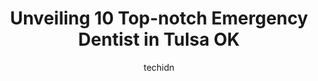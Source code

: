 ---
layout: ampstory
image: https://i0.wp.com/www.depkes.org/wp-content/uploads/2023/06/emergency-dentist-0-in-tulsa-ok-1685795338.jpeg?resize=640,853
author: techidn
featured: false
description: Discover the impressive array of Emergency Dentist options in Tulsa OK, where you can find 10 of the largest Emergency Dentist establishments in the area. From renowned classics to hidden ge
title: Unveiling 10 Top-notch Emergency Dentist in Tulsa OK
cover:
   title: Unveiling 10 Top-notch Emergency Dentist in Tulsa OK
   subtitle: Rickpate
   background: https://www.depkes.org/wp-content/uploads/2023/06/emergency-dentist-0-in-tulsa-ok-1685795338.jpeg

pages: 
 - layout: thirds
   top: <h1>#1 Tulsa Hills Dental Care</h1>
   bottom: "<p>This office is superb. The staff is very helpful and informative.  The office space is clean, well organized and relaxing. They were able to fit me in last minute to hand</p>"
   background: https://www.depkes.org/wp-content/uploads/2023/06/emergency-dentist-1-in-tulsa-ok-1685795339.jpeg
   backgroundblur: true
 - layout: thirds
   top: <h1>#2 Dental Depot</h1>
   bottom: "<p>I am a very anxious person and i am a first time customer also, but never in my life did i feel so WELCOMED somewhere. The last dentist i went to kept beating around the </p>"
   background: https://www.depkes.org/wp-content/uploads/2023/06/emergency-dentist-2-in-tulsa-ok-1685795339.jpeg
   cta:
      link: https://www.depkes.org/blog/unveiling-10-top-notch-emergency-dentist-in-tulsa-ok/
      text: Unveiling 10 Top-notch Emergency Dentist in Tulsa OK
 - layout: thirds
   top: <h1>#3 Aspen Dental</h1>
   bottom: "<p>5510 E 41st St c, Tulsa, OK 74135, United States</p>"
   background: https://www.depkes.org/wp-content/uploads/2023/06/emergency-dentist-3-in-tulsa-ok-1685795339.jpeg
   cta:
      link: https://www.depkes.org/blog/unveiling-10-top-notch-emergency-dentist-in-tulsa-ok/
      text: Unveiling 10 Top-notch Emergency Dentist in Tulsa OK
 - layout: thirds
   top: <h1>#4 Tulsa Dental Center</h1>
   bottom: "<p>4824 S Union Ave, Tulsa, OK 74107, United States</p>"
   background: https://images.unsplash.com/photo-1618005182384-a83a8bd57fbe?ixlib=rb-4.0.3&ixid=MnwxMjA3fDB8MHxwaG90by1wYWdlfHx8fGVufDB8fHx8&auto=format&fit=crop&w=640&h=853&q=80
   cta:
      link: https://www.depkes.org/blog/unveiling-10-top-notch-emergency-dentist-in-tulsa-ok/
      text: Unveiling 10 Top-notch Emergency Dentist in Tulsa OK
 - layout: thirds
   top: <h1>#5 My Dentist</h1>
   bottom: "<p>1420 S Lewis Ave, Tulsa, OK 74104, United States</p>"
   background: https://images.unsplash.com/photo-1489648022186-8f49310909a0?ixlib=rb-4.0.3&ixid=MnwxMjA3fDB8MHxwaG90by1wYWdlfHx8fGVufDB8fHx8&auto=format&fit=crop&w=640&h=853&q=80
   cta:
      link: https://www.depkes.org/blog/unveiling-10-top-notch-emergency-dentist-in-tulsa-ok/
      text: Unveiling 10 Top-notch Emergency Dentist in Tulsa OK
 - layout: thirds
   top: <h1>#6 Aspen Dental</h1>
   bottom: "<p>7920 E 71st St, Tulsa, OK 74133, United States</p>"
   background: https://images.unsplash.com/photo-1608501821300-4f99e58bba77?ixlib=rb-4.0.3&ixid=MnwxMjA3fDB8MHxwaG90by1wYWdlfHx8fGVufDB8fHx8&auto=format&fit=crop&w=640&h=853&q=80
   cta:
      link: https://www.depkes.org/blog/unveiling-10-top-notch-emergency-dentist-in-tulsa-ok/
      text: Unveiling 10 Top-notch Emergency Dentist in Tulsa OK
 - layout: thirds
   top: <h1>#7 Aspen Dental</h1>
   bottom: "<p>1005 West 71st St S, Tulsa, OK 74132, United States</p>"
   background: https://images.unsplash.com/photo-1614648718611-0635f29016cb?ixlib=rb-4.0.3&ixid=MnwxMjA3fDB8MHxwaG90by1wYWdlfHx8fGVufDB8fHx8&auto=format&fit=crop&w=640&h=853&q=80
   cta:
      link: https://www.depkes.org/blog/unveiling-10-top-notch-emergency-dentist-in-tulsa-ok/
      text: Unveiling 10 Top-notch Emergency Dentist in Tulsa OK
 - layout: thirds
   middle: Continue reading...
   background: https://images.unsplash.com/photo-1580610447943-1bfbef5efe07?ixlib=rb-4.0.3&ixid=MnwxMjA3fDB8MHxwaG90by1wYWdlfHx8fGVufDB8fHx8&auto=format&fit=crop&w=640&h=853&q=80
   cta:
      link: https://www.depkes.org/blog/unveiling-10-top-notch-emergency-dentist-in-tulsa-ok/
      text: Unveiling 10 Top-notch Emergency Dentist in Tulsa OK
      
---